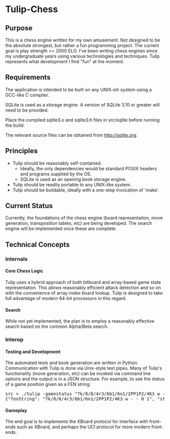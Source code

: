 Tulip-Chess
===========

Purpose
-------
This is a chess engine written for my own amusement. Not designed to be the absolute strongest, but rather a fun programming project. The current goal is play strength >= 2000 ELO. I've been writing chess engines since my undergraduate years using various technologies and techniques. Tulip represents what development I find "fun" at the moment.

Requirements
------------
The application is intended to be built on any UNIX-ish system using a GCC-like C compiler.

SQLite is used as a storage engine. A version of SQLite 3.10 or greater will need to be provided.

Place the compiled sqlite3.o and sqlite3.h files in src/sqlite before running the build.

The relevant source files can be obtained from http://sqlite.org.

Principles
----------
* Tulip should be reasonably self-contained.
  * Ideally, the only dependencies would be standard POSIX headers and programs supplied by the OS.
  * SQLite is used as an opening book storage engine.
* Tulip should be readily portable to any UNIX-like system.
* Tulip should be buildable, ideally with a one-step invocation of 'make'.

Current Status
--------------
Currently, the foundations of the chess engine (board representation, move generation, transposition tables, etc) are being developed. The search engine will be implemented once these are complete.


Technical Concepts
------------------
### Internals
#### Core Chess Logic
Tulip uses a hybrid approach of both bitboard and array-based game state representation. This allows reasonably efficient attack detection and so on with the convenience of array-index board lookup. Tulip is designed to take full advantage of modern 64-bit processors in this regard.

#### Search
While not yet implemented, the plan is to employ a reasonably effective search based on the common Alpha/Beta search.

### Interop
#### Testing and Development
The automated tests and book generation are written in Python. Communication with Tulip is done via Unix-style text pipes. Many of Tulip's functionality (move generation, etc) can be invoked via command line options and the output is in a JSON structure. For example, to see the status of a game position given as a FEN string:
<pre>
src > ./tulip -gamestatus "7k/8/8/4r3/6b1/6n1/2PP1P2/4K3 w - - 0 1"
{"fenString": "7k/8/8/4r3/6b1/6n1/2PP1P2/4K3 w - - 0 1", "status": "whiteCheckmated"}
</pre>

#### Gameplay
The end goal is to implements the XBoard protocol for interface with front-ends such as XBoard, and perhaps the UCI protocol for more modern front-ends.
